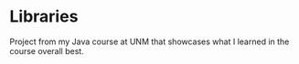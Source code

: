 # Libraries
Project from my Java course at UNM that showcases what I learned in the course overall best.
